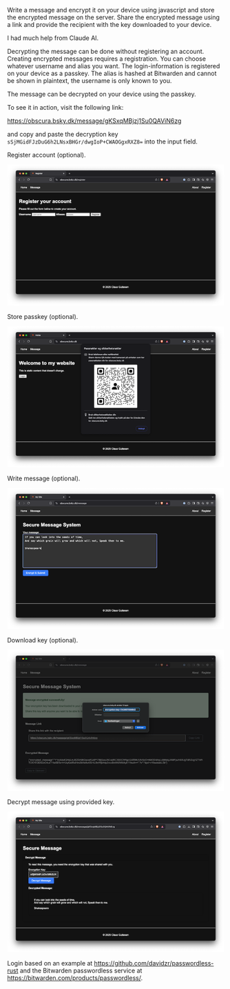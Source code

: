Write a message and encrypt it on your device using javascript and store the encrypted message on the server.
Share the encrypted message using a link and provide the recipient with the key downloaded to your device.

I had much help from Claude AI.

Decrypting the message can be done without registering an account. Creating encrypted messages requires a registration.
You can choose whatever username and alias you want. The login-information is registered on your device as a passkey.
The alias is hashed at Bitwarden and cannot be shown in plaintext, the username is only known to you.

The message can be decrypted on your device using the passkey.

To see it in action, visit the following link:

https://obscura.bsky.dk/message/gKSxqMBjzj1Su0QAViN6zg

and copy and paste the decryption key `sSjMGidFJzDuG6h2LNsxBHGr/dwgIoP+CWAOGgxRXZ8=` into the input field.


Register account (optional).

![Register account](./register.png)

Store passkey (optional).

![Store passkey](./passkey.png)

Write message (optional).

![Write message](./write.png)

Download key (optional).

![Download key](./download.png)

Decrypt message using provided key.

![Decrypt message](./decrypt.png)

Login based on an example at https://github.com/davidzr/passwordless-rust and the Bitwarden passwordless
service at https://bitwarden.com/products/passwordless/.
